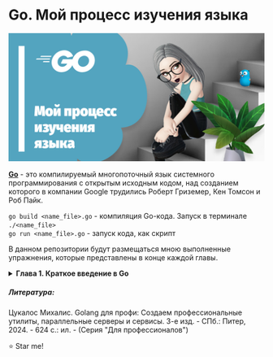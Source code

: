 # Go. Мой процесс изучения языка

![Golang](https://raw.githubusercontent.com/BeautifulDirt/golang-study/main/golang.jpg)


**[Go](https://go.dev/)** - это компилируемый многопоточный язык системного программирования с открытым исходным кодом, над созданием которого в компании Google трудились Роберт Гриземер, Кен Томсон и Роб Пайк.

`go build <name_file>.go` - компиляция Go-кода. Запуск в терминале `./<name_file>` \
`go run <name_file>.go` - запуск кода, как скрипт

В данном репозитории будут размещаться мною выполненные упражнения, которые представлены в конце каждой главы.


<details>
  <summary><strong>Глава 1. Краткое введение в Go</strong></summary>
  
  ##### *Упражнения*
  1. Наша версия `which(1)` останавливается после нахождения первого вхождения нужного исполняемого файла. Внесите необходимые изменения в [which.go](/exercise_chapter_1/which.go), чтобы найти все возможные вхождения нужного исполняемого файла.
  2. Текущая версия [which.go](/exercise_chapter_1/which.go) обрабатывает только первый аргумент командной строки. Внесите необходимые изменения в [which.go](/exercise_chapter_1/which.go), чтобы принять переменную PATH и выполнить поиск несколько исполняемых двоичных файлов.

  ##### *Мои решения*
  1. Для того, чтобы программа [which.go](/exercise_chapter_1/which.go) вывела все возможные варианты вхождения нужного исполняемого файла, необходимо убрать оператор `return` в 26 строке.
  Код решения представлен в файле [which_remake_1.go](/exercise_chapter_1/which_remake_1.go).

  Вывод [which.go](/exercise_chapter_1/which.go):

  ```bash
  $ go run which.go which
    /usr/bin/which
  ```

  Вывод [which_remake_1.go](/exercise_chapter_1/which_remake_1.go):

  ```bash
  $ go run which.go which
    /usr/bin/which
    /bin/which
  ```

  2. Используем измененный код [which_remake_1.go](/exercise_chapter_1/which_remake_1.go) для решения данного задания. Здесь необходимо добавить новый цикл для поиска необходимых исполняемых файлов из заданного списка аргументов. Поэтому убираем присвоение аргумента к переменной `file` в 15 строке. И в 18 строке добавляем цикл `for` для перебора слайза с последующим присвоением к `file`, игнорируя первый элемент полученных программой аргументов. 
  Код решения представлен в файле [which_remake_2.go](/exercise_chapter_1/which_remake_2.go).

  Вывод [which.go](/exercise_chapter_1/which.go):

  ```bash
  $ go run which.go which
    /usr/bin/which
  ```

  Вывод [which_remake_2.go](/exercise_chapter_1/which_remake_2.go):

  ```bash
  $ go run which.go which discord
    /usr/bin/which
    /usr/bin/discord
    /bin/which
  ```

</details>

##### Литература:
Цукалос Михалис. Golang для профи: Создаем профессиональные утилиты, параллельные серверы и сервисы. 3-е изд. - СПб.: Питер, 2024. - 624 с.: ил. - (Серия "Для профессионалов")

⭐ Star me!
